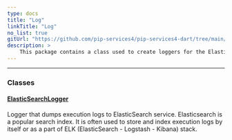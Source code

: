 ```yaml
---
type: docs
title: "Log"
linkTitle: "Log"
no_list: true
gitUrl: "https://github.com/pip-services4/pip-services4-dart/tree/main/pip-services4-elasticsearch-dart"
description: >
    This package contains a class used to create loggers for the ElasticSearch component.
---
```

---
<div class="module-body"> 

### Classes

#### [ElasticSearchLogger](elasticsearch_logger)
Logger that dumps execution logs to ElasticSearch service.
Elasticsearch is a popular search index. It is often used 
to store and index execution logs by itself or as a part of
ELK (ElasticSearch - Logstash - Kibana) stack.


</div>


